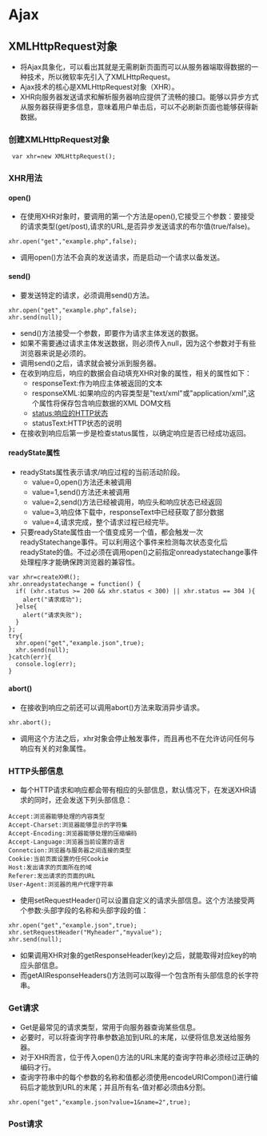 # Ajax

## XMLHttpRequest对象
- 将Ajax具象化，可以看出其就是无需刷新页面而可以从服务器端取得数据的一种技术，所以微软率先引入了XMLHttpRequest。
- Ajax技术的核心是XMLHttpRequest对象（XHR）。
- XHR向服务器发送请求和解析服务器响应提供了流畅的接口。能够以异步方式从服务器获得更多信息，意味着用户单击后，可以不必刷新页面也能够获得新数据。

### 创建XMLHttpRequest对象
````
 var xhr=new XMLHttpRequest();
````
### XHR用法
#### open()
- 在使用XHR对象时，要调用的第一个方法是open(),它接受三个参数：要接受的请求类型(get/post),请求的URL,是否异步发送请求的布尔值(true/false)。
````
xhr.open("get","example.php",false);
````
- 调用open()方法不会真的发送请求，而是启动一个请求以备发送。
#### send()
- 要发送特定的请求，必须调用send()方法。
````
xhr.open("get","example.php",false);
xhr.send(null);
````
- send()方法接受一个参数，即要作为请求主体发送的数据。
- 如果不需要通过请求主体发送数据，则必须传入null，因为这个参数对于有些浏览器来说是必须的。
- 调用send()之后，请求就会被分派到服务器。
- 在收到响应后，响应的数据会自动填充XHR对象的属性，相关的属性如下：
  - responseText:作为响应主体被返回的文本
  - responseXML:如果响应的内容类型是"text/xml"或"application/xml",这个属性将保存包含响应数据的XML DOM文档
  - [status:响应的HTTP状态](../HTML/HTTP状态码.md)
  - statusText:HTTP状态的说明
- 在接收到响应后第一步是检查status属性，以确定响应是否已经成功返回。
#### readyState属性
- readyStats属性表示请求/响应过程的当前活动阶段。
    - value=0,open()方法还未被调用
    - value=1,send()方法还未被调用
    - value=2,send()方法已经被调用，响应头和响应状态已经返回
    - value=3,响应体下载中，responseText中已经获取了部分数据
    - value=4,请求完成，整个请求过程已经完毕。
- 只要readyState属性由一个值变成另一个值，都会触发一次readyStatechange事件。可以利用这个事件来检测每次状态变化后readyState的值。不过必须在调用open()之前指定onreadystatechange事件处理程序才能确保跨浏览器的兼容性。
````
var xhr=createXHR();
xhr.onreadystatechange = function() {
  if( (xhr.status >= 200 && xhr.status < 300) || xhr.status == 304 ){
    alert("请求成功");
  }else{
    alert("请求失败");
  }
};
try{
  xhr.open("get","example.json",true);
  xhr.send(null);
}catch(err){
  console.log(err);
}
````
#### abort()
- 在接收到响应之前还可以调用abort()方法来取消异步请求。
````
xhr.abort();
````
- 调用这个方法之后，xhr对象会停止触发事件，而且再也不在允许访问任何与响应有关的对象属性。
### HTTP头部信息
- 每个HTTP请求和响应都会带有相应的头部信息，默认情况下，在发送XHR请求的同时，还会发送下列头部信息：
````
Accept:浏览器能够处理的内容类型
Accept-Charset:浏览器能够显示的字符集
Accept-Encoding:浏览器能够处理的压缩编码
Accept-Language:浏览器当前设置的语言
Connetcion:浏览器与服务器之间连接的类型
Cookie:当前页面设置的任何Cookie
Host:发出请求的页面所在的域
Referer:发出请求的页面的URL
User-Agent:浏览器的用户代理字符串
````
- 使用setRequestHeader()可以设置自定义的请求头部信息。这个方法接受两个参数:头部字段的名称和头部字段的值：
````
xhr.open("get","example.json",true);
xhr.setRequestHeader("Myheader","myvalue");
xhr.send(null);
````
- 如果调用XHR对象的getResponseHeader(key)之后，就能取得对应key的响应头部信息。
- 而getAllResponseHeaders()方法则可以取得一个包含所有头部信息的长字符串。

### Get请求
- Get是最常见的请求类型，常用于向服务器查询某些信息。
- 必要时，可以将查询字符串参数追加到URL的末尾，以便将信息发送给服务器。
- 对于XHR而言，位于传入open()方法的URL末尾的查询字符串必须经过正确的编码才行。
- 查询字符串中的每个参数的名称和值都必须使用encodeURICompon()进行编码后才能放到URL的末尾；并且所有名-值对都必须由&分割。
````
xhr.open("get","example.json?value=1&name=2",true);

````
### Post请求

